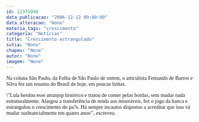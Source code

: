 ```yaml
---
id: 12375098
data_publicacao: "2006-12-12 09:00:00"
data_alteracao: "None"
materia_tags: "crescimento"
categoria: "Notícias"
title: "Crescimento estrangulado"
sutia: "None"
chapeu: "None"
autor: "None"
imagem: "None"
---
```

<p><P><FONT face=Verdana>Na coluna São Paulo, da Folha de São Paulo de ontem, o articulista Fernando de Barros e Silva fez um resumo do Brasil de hoje, em poucas linhas.</FONT></P></p>
<p><P><FONT face=Verdana>\"Lula herdou esse arranjop histórico e tratou de comer pelas bordas, sem mudar nada estruturalmente. Alargou a transferência de renda aos miseráveis, fez o jogo da banca e estrangulou o crescimento do pa?s. Há sempre incautos dispostos a acreditar que isso vá mudar susbtancialmente em quatro anos\", escreveu.</FONT></P> </p>
